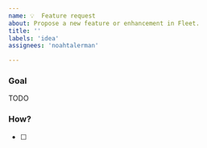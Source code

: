```yaml
---
name: 💡  Feature request
about: Propose a new feature or enhancement in Fleet.
title: ''
labels: 'idea'
assignees: 'noahtalerman'

---
```


### Goal

TODO
<!-- Thanks for filing an issue!  Please provide as much context as you can about your use case and motivations. -->


### How?

<!-- You can leave this blank, or propose a solution. You can also attach any screenshots or other visuals that might help convey your meaning. -->

- [ ] 
